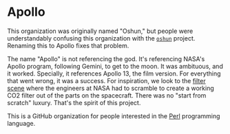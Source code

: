 # Apollo

This organization was originally named "Oshun," but people were understandably confusing this organization with the [`oshun`](https://github.com/Perl-Oshun/oshun) project. Renaming this to Apollo fixes that problem.

The name "Apollo" is not referencing the god. It's referencing NASA's Apollo program, following Gemini, to get to the moon. It was ambituous, and it worked. Specially, it references Apollo 13, the film version. For everything that went wrong, it was a success. For inspiration, we look to the [filter scene](https://www.youtube.com/watch?v=Z3csfLkMJT4&ab_channel=BenjaminRaghe) where the engineers at NASA had to scramble to create a working CO2 filter out of the parts on the spacecraft. There was no "start from scratch" luxury. That's the spirit of this project.

This is a GitHub organization for people interested in the [Perl](https://www.perl.org/) programming language.
